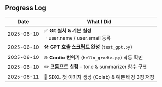 ## Progress Log

| Date | What I Did |
|------|------------|
| 2025-06-10 | ✅ **Git 설치 & 기본 설정**<br>ㆍuser.name / user.email 등록 |
| 2025-06-10 | 🛠 **GPT 호출 스크립트 완성** (`test_gpt.py`) |
| 2025-06-10 | 🌐 **Gradio 번역기** (`hello_gradio.py`) 작동 확인 |
| 2025-06-10 | ✏️ **프롬프트 실험** – tone & summarizer 함수 구현 |
| 2025-06-11 | 🎨 SDXL 첫 이미지 생성 (Colab) & 예쁜 배경 3장 저장 |
